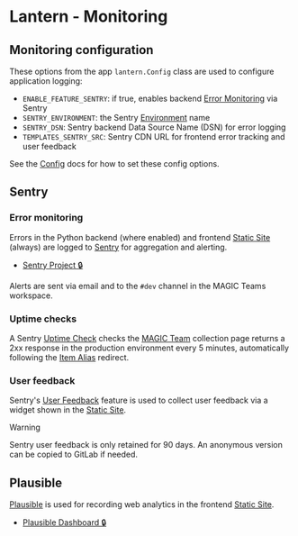 # Lantern - Monitoring

## Monitoring configuration

These options from the app `lantern.Config` class are used to configure application logging:

- `ENABLE_FEATURE_SENTRY`: if true, enables backend [Error Monitoring](#error-monitoring) via Sentry
- `SENTRY_ENVIRONMENT`: the Sentry [Environment](https://docs.sentry.io/platforms/python/configuration/environments/) name
- `SENTRY_DSN`: Sentry backend Data Source Name (DSN) for error logging
- `TEMPLATES_SENTRY_SRC`: Sentry CDN URL for frontend error tracking and user feedback

See the [Config](/docs/config.md#config-options) docs for how to set these config options.

## Sentry

### Error monitoring

Errors in the Python backend (where enabled) and frontend [Static Site](/docs/site.md) (always) are logged to
[Sentry](https://sentry.io) for aggregation and alerting.

- [Sentry Project 🔒](/docs/infrastructure.md#sentry)

Alerts are sent via email and to the `#dev` channel in the MAGIC Teams workspace.

### Uptime checks

A Sentry [Uptime Check](https://docs.sentry.io/product/uptime-monitoring/) checks the
[MAGIC Team](https://data.bas.ac.uk/collections/magic) collection page returns a 2xx response in the production
environment every 5 minutes, automatically following the [Item Alias](/docs/data-model.md#item-aliases) redirect.

### User feedback

Sentry's [User Feedback](https://docs.sentry.io/product/user-feedback/) feature is used to collect user feedback via
a widget shown in the [Static Site](/docs/site.md).

> [!WARNING]
> Sentry user feedback is only retained for 90 days. An anonymous version can be copied to GitLab if needed.

## Plausible

[Plausible](https://plausible.io) is used for recording web analytics in the frontend [Static Site](/docs/site.md).

- [Plausible Dashboard 🔒](/docs/infrastructure.md#plausible)
